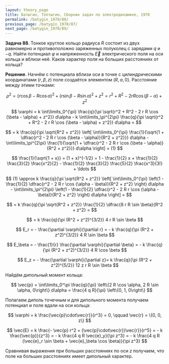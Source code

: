 ```yaml
---
layout: theory_page
title: Батыгин, Топтыгин, Сборник задач по электродинамике, 1970
permalink: /batygin_1970/88/
previous_page: /batygin_1970/87/
next_page: /batygin_1970/89/
---
```


**Задача 88**. Тонкое круглое кольцо радиуса $R$ состоит из двух равномерно и противоположно заряженных полуколец с зарядами $q$ и $-q$. Найти потенциал $\varphi$ и напряженность $\vec{E}$ электрического поля на оси кольца и вблизи неё. Каков характер поля на больших расстояниях от кольца?

**Решение**. Начнём с потенциала вблизи оси в точке с цилиндрическими координатами $(r,\beta,z)$ поле создаётся элементом $(R,\alpha,0)$. Расстояние между этими точками:

$$
\rho^2 = (r \cos \beta - R \cos \alpha)^2 + (r \sin \beta - R \sin \alpha)^2 + z^2 = r^2 + R^2 - 2 r R \cos (\beta - \alpha) + z^2
$$

$$
\varphi = k \int\limits_0^{\pi} \frac{q}{\pi \sqrt{r^2 + R^2 - 2 r R \cos (\beta - \alpha) + z^2}} d\alpha - k \int\limits_\pi^{2\pi} \frac{q}{\pi \sqrt{r^2 + R^2 - 2 r R \cos (\beta - \alpha) + z^2}} d\alpha = 
$$

$$
= k \frac{q}{\pi \sqrt{R^2 + z^2}} \left[ \int\limits_0^{\pi} \frac{1}{\sqrt{1 + \dfrac{r^2 - 2 R r \cos (\beta - \alpha)}{R^2 + z^2}}} d\alpha - \int\limits_\pi^{2\pi} \frac{1}{\sqrt{1 + \dfrac{r^2 - 2 R r \cos (\beta - \alpha)}{R^2 + z^2}}} d\alpha \right] = (1)
$$

$$
\frac{1}{\sqrt{1 + x}} = (1 + x)^{-1/2} = 1 - \frac{1}{2} x + \frac{1}{2} \frac{3}{2} \frac{x^2}{2} - \frac{1}{2} \frac{3}{2} \frac{5}{2} \frac{x^3}{3!} + \ldots
$$

$$
(1) \approx k \frac{q}{\pi \sqrt{R^2 + z^2}} \left[ \int\limits_0^{\pi} \left(1 - \frac{1}{2} \dfrac{r^2 - 2 R r \cos (\alpha - \beta)}{R^2 + z^2} \right) d\alpha - \int\limits_\pi^{2\pi} \left(1 - \frac{1}{2} \dfrac{r^2 - 2 R r \cos (\alpha - \beta)}{R^2 + z^2} \right) d\alpha \right] = 
$$

$$
= k \frac{q}{\pi \sqrt{R^2 + z^2}} \frac{1}{2} \dfrac{8 r R \sin \beta}{R^2 + z^2} =
$$

$$
= k \frac{q}{\pi (R^2 + z^2)^{3/2}} 4 r R \sin \beta
$$

$$
E_r = - \frac{\partial \varphi}{\partial r} = - k \frac{q}{\pi (R^2 + z^2)^{3/2}} 4 R \sin \beta
$$

$$
E_\beta =  - \frac{1}{r} \frac{\partial \varphi}{\partial \beta} = - k \frac{q}{\pi (R^2 + z^2)^{3/2}} 4 R \cos \beta
$$

$$
E_z =  - \frac{\partial \varphi}{\partial z}= k \frac{q}{\pi (R^2 + z^2)^{5/2}} 12 z r R \sin \beta
$$

Найдём дипольный момент кольца:

$$
\vec{p} = \int\limits_0^\pi \frac{q}{\pi} \left\{2 R \cos \alpha, 2 R \sin \alpha, 0\right\} d\alpha = \frac{4 q R}{\pi} \left\{0, 1, 0\right\}
$$

Полагаем диполь точечным и для дипольного момента получаем потенциал и поле вдали на оси кольца:

$$
\varphi = k \frac{\vec{p}\cdot\vec{r}}{r^3} = 0, \qquad \vec{r} = \{0, 0, z\}
$$

$$
\vec{E} = k \frac{- \vec{p} r^2 + (\vec{p}\cdot\vec{r})\vec{r}}{r^5} = - k \frac{\vec{p}}{z^3} = - k \frac{4 q R \vec{e}_y}{\pi z^3} = - k \frac{4 q R (\vec{e}_r \sin \beta + \vec{e}_\beta \cos \beta)}{\pi z^3}
$$

Сравнивая выражения при больших расстояниях по оси $z$ получаем, что поле на больших расстояниях имеет дипольный характер.